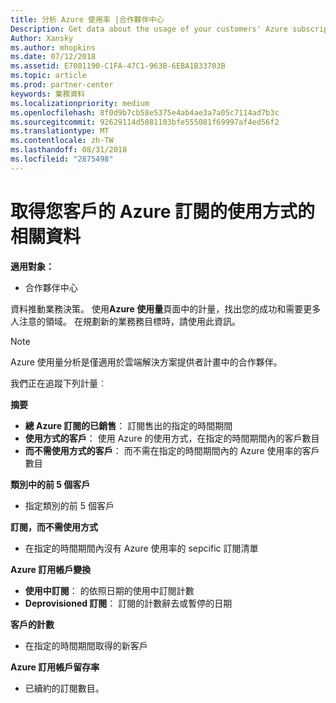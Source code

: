 ```yaml
---
title: 分析 Azure 使用率 |合作夥伴中心
Description: Get data about the usage of your customers' Azure subscriptions.
Author: Xansky
ms.author: mhopkins
ms.date: 07/12/2018
ms.assetid: E7081190-C1FA-47C1-963B-6EBA1B33703B
ms.topic: article
ms.prod: partner-center
keywords: 業務資料
ms.localizationpriority: medium
ms.openlocfilehash: 8f0d9b7cb58e5375e4ab4ae3a7a05c7114ad7b3c
ms.sourcegitcommit: 92629114d5081103bfe555081f69997af4ed56f2
ms.translationtype: MT
ms.contentlocale: zh-TW
ms.lasthandoff: 08/31/2018
ms.locfileid: "2875498"
---
```

# <a name="get-data-about-the-usage-of-your-customers-azure-subscriptions"></a>取得您客戶的 Azure 訂閱的使用方式的相關資料 

**適用對象：**
- 合作夥伴中心

資料推動業務決策。 使用**Azure 使用量**頁面中的計量，找出您的成功和需要更多人注意的領域。 在規劃新的業務務目標時，請使用此資訊。

> [!NOTE]
> Azure 使用量分析是僅適用於雲端解決方案提供者計畫中的合作夥伴。

我們正在追蹤下列計量︰

**摘要**  
 - **總 Azure 訂閱的已銷售**： 訂閱售出的指定的時間期間  
 - **使用方式的客戶**： 使用 Azure 的使用方式，在指定的時間期間內的客戶數目  
 - **而不需使用方式的客戶**： 而不需在指定的時間期間內的 Azure 使用率的客戶數目  

**類別中的前 5 個客戶**  
 -  指定類別的前 5 個客戶  

**訂閱，而不需使用方式**  
 -  在指定的時間期間內沒有 Azure 使用率的 sepcific 訂閱清單  

**Azure 訂用帳戶變換**  
 - **使用中訂閱**： 的依照日期的使用中訂閱計數  
 - **Deprovisioned 訂閱**： 訂閱的計數辭去或暫停的日期  

**客戶的計數**
 - 在指定的時間期間取得的新客戶  

**Azure 訂用帳戶留存率**  
 - 已續約的訂閱數目。   
  